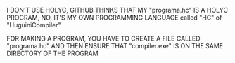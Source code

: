 I DON'T USE HOLYC, GITHUB THINKS THAT MY "programa.hc" IS A HOLYC PROGRAM, NO, IT'S MY OWN PROGRAMMING LANGUAGE called "HC" of "HuguiniCompiler"

FOR MAKING A PROGRAM, YOU HAVE TO CREATE A FILE CALLED "programa.hc" AND THEN ENSURE THAT "compiler.exe" IS ON THE SAME DIRECTORY OF THE PROGRAM
